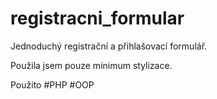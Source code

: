 # registracni_formular

Jednoduchý registrační a přihlašovací formulář. 

Použila jsem pouze minimum stylizace.

Použito #PHP #OOP

